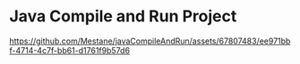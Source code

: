 # Java Compile and Run Project
https://github.com/Mestane/javaCompileAndRun/assets/67807483/ee971bbf-4714-4c7f-bb61-d1761f9b57d6

